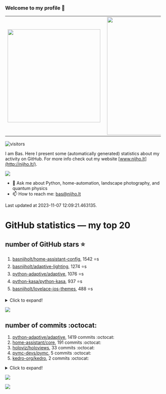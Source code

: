 ### Welcome to my profile 👋

<center>
  <table>
    <tr>
        <td><img width="300px" align="left" src="https://github-readme-stats.vercel.app/api/top-langs/?username=basnijholt&hide=TeX,Jupyter%20Notebook&layout=compact&theme=radical" /></td>
        <td><img align='right' src="https://github-readme-stats.vercel.app/api?username=basnijholt&show_icons=true&theme=radical" width="380"></td>
    </tr>
  </table>
</center>

![visitors](https://visitor-badge.glitch.me/badge?page_id=basnijholt.visitor-badge)

I am Bas. Here I present some (automatically generated) statistics about my activity on GitHub. For more info check out my website [www.nijho.lt](http://nijho.lt/).

![](https://www.nijho.lt/authors/admin/avatar_hu9e60e4b9bc120dfb6a666009f2878da6_182107_250x250_fill_q90_lanczos_center.jpg)

- 💬 Ask me about Python, home-automation, landscape photography, and quantum physics
- 📫 How to reach me: bas@nijho.lt

Last updated at 2023-11-07 12:09:21.463135.

# GitHub statistics — my top 20

## number of GitHub stars ⭐️

1. [basnijholt/home-assistant-config](https://github.com/basnijholt/home-assistant-config/), 1542 ⭐️s
2. [basnijholt/adaptive-lighting](https://github.com/basnijholt/adaptive-lighting/), 1274 ⭐️s
3. [python-adaptive/adaptive](https://github.com/python-adaptive/adaptive/), 1076 ⭐️s
4. [python-kasa/python-kasa](https://github.com/python-kasa/python-kasa/), 937 ⭐️s
5. [basnijholt/lovelace-ios-themes](https://github.com/basnijholt/lovelace-ios-themes/), 488 ⭐️s
<details><summary>Click to expand!</summary>

6. [basnijholt/lovelace-ios-dark-mode-theme](https://github.com/basnijholt/lovelace-ios-dark-mode-theme/), 426 ⭐️s
7. [basnijholt/miflora](https://github.com/basnijholt/miflora/), 358 ⭐️s
8. [basnijholt/rsync-time-machine.py](https://github.com/basnijholt/rsync-time-machine.py/), 348 ⭐️s
9. [topocm/topocm_content](https://github.com/topocm/topocm_content/), 253 ⭐️s
10. [basnijholt/home-assistant-streamdeck-yaml](https://github.com/basnijholt/home-assistant-streamdeck-yaml/), 143 ⭐️s
11. [basnijholt/home-assistant-macbook-touch-bar](https://github.com/basnijholt/home-assistant-macbook-touch-bar/), 94 ⭐️s
12. [basnijholt/markdown-code-runner](https://github.com/basnijholt/markdown-code-runner/), 76 ⭐️s
13. [kwant-project/kwant](https://github.com/kwant-project/kwant/), 76 ⭐️s
14. [basnijholt/home-assistant-streamdeck-yaml-addon](https://github.com/basnijholt/home-assistant-streamdeck-yaml-addon/), 48 ⭐️s
15. [basnijholt/aiokef](https://github.com/basnijholt/aiokef/), 34 ⭐️s
16. [basnijholt/thesis-cover](https://github.com/basnijholt/thesis-cover/), 27 ⭐️s
17. [basnijholt/adaptive-scheduler](https://github.com/basnijholt/adaptive-scheduler/), 21 ⭐️s
18. [basnijholt/instacron](https://github.com/basnijholt/instacron/), 20 ⭐️s
19. [kwant-project/kwant-tutorial-2016](https://github.com/kwant-project/kwant-tutorial-2016/), 16 ⭐️s
20. [basnijholt/addon-otmonitor](https://github.com/basnijholt/addon-otmonitor/), 15 ⭐️s

</details>

![](https://github.com/basnijholt/basnijholt/raw/main/stars_over_time.png)

## number of commits :octocat:

1. [python-adaptive/adaptive](https://github.com/python-adaptive/adaptive/), 1419 commits :octocat:
2. [home-assistant/core](https://github.com/home-assistant/core/), 191 commits :octocat:
3. [holoviz/holoviews](https://github.com/holoviz/holoviews/), 33 commits :octocat:
4. [pymc-devs/pymc](https://github.com/pymc-devs/pymc/), 5 commits :octocat:
5. [kedro-org/kedro](https://github.com/kedro-org/kedro/), 2 commits :octocat:
<details><summary>Click to expand!</summary>

6. [pyvista/pyvista](https://github.com/pyvista/pyvista/), 2 commits :octocat:
7. [readthedocs/readthedocs.org](https://github.com/readthedocs/readthedocs.org/), 0 commits :octocat:
8. [tvdsluijs/py-nsapi](https://github.com/tvdsluijs/py-nsapi/), 0 commits :octocat:
9. [conda-forge/jupyter-sphinx-feedstock](https://github.com/conda-forge/jupyter-sphinx-feedstock/), 0 commits :octocat:
10. [mikeboers/PyMemoize](https://github.com/mikeboers/PyMemoize/), 0 commits :octocat:
11. [home-assistant/supervisor](https://github.com/home-assistant/supervisor/), 0 commits :octocat:
12. [basnijholt/versioningit_fail](https://github.com/basnijholt/versioningit_fail/), 0 commits :octocat:
13. [PrefectHQ/prefect](https://github.com/PrefectHQ/prefect/), 0 commits :octocat:
14. [conda-forge/smesh-feedstock](https://github.com/conda-forge/smesh-feedstock/), 0 commits :octocat:
15. [basnijholt/home-assistant-streamdeck-yaml-addon](https://github.com/basnijholt/home-assistant-streamdeck-yaml-addon/), 0 commits :octocat:
16. [conda-forge/pcl-feedstock](https://github.com/conda-forge/pcl-feedstock/), 0 commits :octocat:
17. [conda-forge/ipyparallel-feedstock](https://github.com/conda-forge/ipyparallel-feedstock/), 0 commits :octocat:
18. [jasonacox/tuyapower](https://github.com/jasonacox/tuyapower/), 0 commits :octocat:
19. [home-assistant/developers.home-assistant](https://github.com/home-assistant/developers.home-assistant/), 0 commits :octocat:
20. [basnijholt/backups](https://github.com/basnijholt/backups/), 0 commits :octocat:

</details>

![](https://github.com/basnijholt/basnijholt/raw/main/commits_per_hour.png)

![](https://github.com/basnijholt/basnijholt/raw/main/commits_per_weekday.png)

